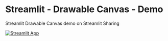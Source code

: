 # Streamlit - Drawable Canvas - Demo

Streamlit Drawable Canvas demo on Streamlit Sharing

[![Streamlit App](https://static.streamlit.io/badges/streamlit_badge_black_white.svg)](https://share.streamlit.io/ASohraB/streamlit-drawable-canvas-demo/blob/master/app.py)
